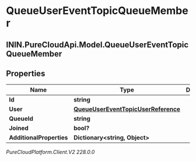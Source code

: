 # QueueUserEventTopicQueueMember

## ININ.PureCloudApi.Model.QueueUserEventTopicQueueMember

## Properties

|Name | Type | Description | Notes|
|------------ | ------------- | ------------- | -------------|
| **Id** | **string** |  | [optional] |
| **User** | [**QueueUserEventTopicUserReference**](QueueUserEventTopicUserReference) |  | [optional] |
| **QueueId** | **string** |  | [optional] |
| **Joined** | **bool?** |  | [optional] |
| **AdditionalProperties** | **Dictionary&lt;string, Object&gt;** |  | [optional] |



_PureCloudPlatform.Client.V2 228.0.0_
